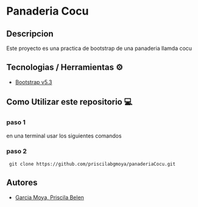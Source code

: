 # Panaderia Cocu
## Descripcion 
Este proyecto es una practica de bootstrap de una panaderia llamda cocu

## Tecnologias / Herramientas ⚙️

- [Bootstrap v5.3](https://getbootstrap.com/)

##  Como Utilizar este repositorio 💻
### paso 1 
   en una terminal usar los siguientes comandos 
### paso 2 
```
 git clone https://github.com/priscilabgmoya/panaderiaCocu.git
```

## Autores
- [Garcia Moya, Priscila Belen](https://github.com/priscilabgmoya)

